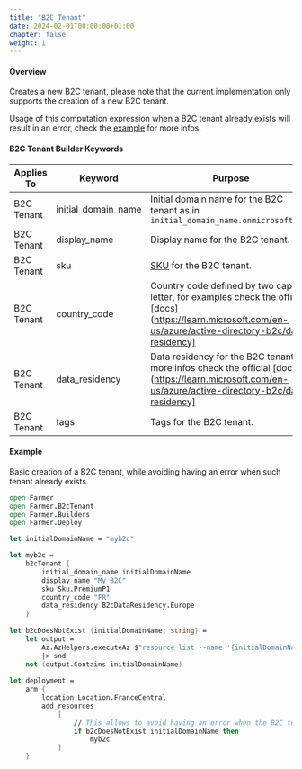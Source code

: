 ```yaml
---
title: "B2C Tenant"
date: 2024-02-01T00:00:00+01:00
chapter: false
weight: 1
---
```


#### Overview
Creates a new B2C tenant, please note that the current implementation only supports the creation of a new B2C tenant.

Usage of this computation expression when a B2C tenant already exists will result in an error, check the [example](#example) for more infos.

#### B2C Tenant Builder Keywords
| Applies To | Keyword             | Purpose                                                                                                                                                                                  |
|-|---------------------|------------------------------------------------------------------------------------------------------------------------------------------------------------------------------------------|
| B2C Tenant | initial_domain_name | Initial domain name for the B2C tenant as in `initial_domain_name.onmicrosoft.com`                                                                                                       |
| B2C Tenant | display_name        | Display name for the B2C tenant.                                                                                                                                                         |
| B2C Tenant | sku                 | [SKU](https://learn.microsoft.com/en-us/rest/api/activedirectory/b2c-tenants/list-by-subscription?view=rest-activedirectory-2021-04-01&tabs=HTTP#b2cresourceskuname) for the B2C tenant. |
| B2C Tenant | country_code        | Country code defined by two capital letter, for examples check the official [docs](https://learn.microsoft.com/en-us/azure/active-directory-b2c/data-residency]                          |
| B2C Tenant | data_residency      | Data residency for the B2C tenant, for more infos check the official [docs](https://learn.microsoft.com/en-us/azure/active-directory-b2c/data-residency]                                 |
| B2C Tenant | tags                | Tags for the B2C tenant.                                                                                                                                                                 |

#### Example

Basic creation of a B2C tenant, while avoiding having an error when such tenant already exists.

```fsharp
open Farmer
open Farmer.B2cTenant
open Farmer.Builders
open Farmer.Deploy

let initialDomainName = "myb2c"

let myb2c =
    b2cTenant {
        initial_domain_name initialDomainName
        display_name "My B2C"
        sku Sku.PremiumP1
        country_code "FR"
        data_residency B2cDataResidency.Europe
    }
    
let b2cDoesNotExist (initialDomainName: string) =
    let output =
        Az.AzHelpers.executeAz $"resource list --name '{initialDomainName}.onmicrosoft.com'"
        |> snd
    not (output.Contains initialDomainName)
    
let deployment =
    arm {
        location Location.FranceCentral
        add_resources
            [
                // This allows to avoid having an error when the B2C tenant already exists
                if b2cDoesNotExist initialDomainName then
                    myb2c
            ]
    }
````
